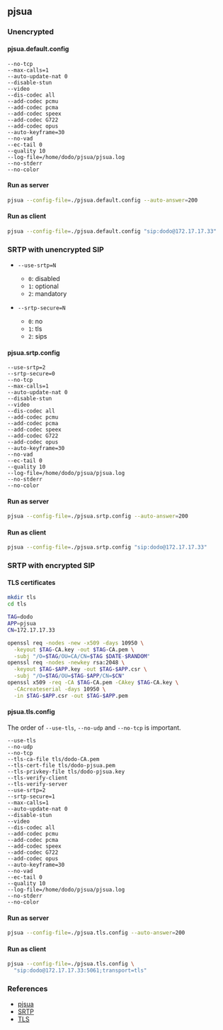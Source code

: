 ## pjsua

### Unencrypted

#### pjsua.default.config

```config
--no-tcp
--max-calls=1
--auto-update-nat 0
--disable-stun
--video
--dis-codec all
--add-codec pcmu
--add-codec pcma
--add-codec speex
--add-codec G722
--add-codec opus
--auto-keyframe=30
--no-vad
--ec-tail 0
--quality 10
--log-file=/home/dodo/pjsua/pjsua.log
--no-stderr
--no-color
```

#### Run as server

```bash
pjsua --config-file=./pjsua.default.config --auto-answer=200
```

#### Run as client

```bash
pjsua --config-file=./pjsua.default.config "sip:dodo@172.17.17.33"
```

### SRTP with unencrypted SIP

- `--use-srtp=N`
  - `0`: disabled
  - `1`: optional
  - `2`: mandatory

- `--srtp-secure=N`
  - `0`: no
  - `1`: tls
  - `2`: sips

#### pjsua.srtp.config

```config
--use-srtp=2
--srtp-secure=0
--no-tcp
--max-calls=1
--auto-update-nat 0
--disable-stun
--video
--dis-codec all
--add-codec pcmu
--add-codec pcma
--add-codec speex
--add-codec G722
--add-codec opus
--auto-keyframe=30
--no-vad
--ec-tail 0
--quality 10
--log-file=/home/dodo/pjsua/pjsua.log
--no-stderr
--no-color
```

#### Run as server

```bash
pjsua --config-file=./pjsua.srtp.config --auto-answer=200
```

#### Run as client

```bash
pjsua --config-file=./pjsua.srtp.config "sip:dodo@172.17.17.33"
```

### SRTP with encrypted SIP

#### TLS certificates

```bash
mkdir tls
cd tls

TAG=dodo
APP=pjsua
CN=172.17.17.33

openssl req -nodes -new -x509 -days 10950 \
  -keyout $TAG-CA.key -out $TAG-CA.pem \
  -subj "/O=$TAG/OU=CA/CN=$TAG $DATE-$RANDOM"
openssl req -nodes -newkey rsa:2048 \
  -keyout $TAG-$APP.key -out $TAG-$APP.csr \
  -subj "/O=$TAG/OU=$TAG-$APP/CN=$CN"
openssl x509 -req -CA $TAG-CA.pem -CAkey $TAG-CA.key \
  -CAcreateserial -days 10950 \
  -in $TAG-$APP.csr -out $TAG-$APP.pem
```

#### pjsua.tls.config

The order of `--use-tls`, `--no-udp` and `--no-tcp` is important.

```config
--use-tls
--no-udp
--no-tcp
--tls-ca-file tls/dodo-CA.pem
--tls-cert-file tls/dodo-pjsua.pem
--tls-privkey-file tls/dodo-pjsua.key
--tls-verify-client
--tls-verify-server
--use-srtp=2
--srtp-secure=1
--max-calls=1
--auto-update-nat 0
--disable-stun
--video
--dis-codec all
--add-codec pcmu
--add-codec pcma
--add-codec speex
--add-codec G722
--add-codec opus
--auto-keyframe=30
--no-vad
--ec-tail 0
--quality 10
--log-file=/home/dodo/pjsua/pjsua.log
--no-stderr
--no-color
```

#### Run as server

```bash
pjsua --config-file=./pjsua.tls.config --auto-answer=200
```

#### Run as client

```bash
pjsua --config-file=./pjsua.tls.config \
  "sip:dodo@172.17.17.33:5061;transport=tls"
```

### References

- [pjsua](https://www.pjsip.org/pjsua.htm)
- [SRTP](https://docs.pjsip.org/en/latest/specific-guides/security/srtp.html)
- [TLS](https://docs.pjsip.org/en/latest/specific-guides/security/ssl.html)
